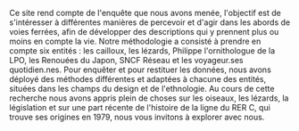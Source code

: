 Ce site rend compte de l'enquête que nous avons menée, l'objectif est de s'intéresser à différentes manières de percevoir et d'agir dans les abords de voies ferrées, afin de développer des descriptions qui y prennent plus ou moins en compte la vie. Notre méthodologie a consisté à prendre en compte six entités : les cailloux, les lézards, Philippe l'ornithologue de la LPO, les Renouées du Japon, SNCF Réseau et les voyageur.ses quotidien.nes. Pour enquêter et pour restituer les données, nous avons déployé des méthodes différentes et adaptées à chacune des entités, situées dans les champs du design et de l'ethnologie. Au cours de cette recherche nous avons appris plein de choses sur les oiseaux, les lézards, la législation et sur une part récente de l'histoire de la ligne du RER C, qui trouve ses origines en 1979, nous vous invitons à explorer avec nous.